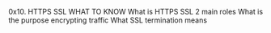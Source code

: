 0x10. HTTPS SSL
WHAT TO KNOW
What is HTTPS SSL 2 main roles
What is the purpose encrypting traffic
What SSL termination means

